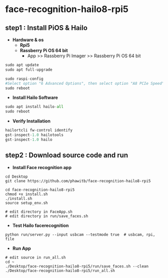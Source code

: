 # face-recognition-hailo8-rpi5
## step1 : Install PiOS & Hailo
- **Hardware & os**
    - **Rpi5**
    - **Rassberry Pi OS 64 bit**
        - App >> Rassberry Pi Imager >> Rassberry Pi OS 64 bit

```python
sudo apt update
sudo apt full-upgrade

sudo raspi-config
#Select option "6 Advanced Options", then select option "A8 PCIe Speed". Choose "Yes" to enable PCIe Gen 3 mode. Click "Finish" to exit.
sudo reboot
```

- **Install Hailo Software**

```python
sudo apt install hailo-all
sudo reboot
```

- **Verify Installation**

```python
hailortcli fw-control identify
gst-inspect-1.0 hailotools
gst-inspect-1.0 hailo
```

## step2 : Download source code and run
- **Install Face recognition app**
```
cd Desktop
git clone https://github.com/phawitb/face-recognition-hailo8-rpi5

cd face-recognition-hailo8-rpi5
chmod +x install.sh
./install.sh
source setup_env.sh

# edit directory in FaceApp.sh
# edit directory in run/save_faces.sh
```
- **Test Hailo facerecognition**
```
python run/server.py --input usbcam --testmode true  # usbcam, rpi, file
```
- **Run App**
```
# edit source in run_all.sh
cd ~
./Desktop/face-recognition-hailo8-rpi5/run/save_faces.sh --clean
./Desktop/face-recognition-hailo8-rpi5/run_all.sh
```



